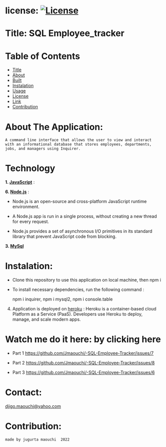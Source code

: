   # license: [![License](https://img.shields.io/apm/l/npm)](https://choosealicense.com/licenses/mit/)

    
  # Title: SQL Employee_tracker


  # Table of  Contents

  * [Title](#title)
  * [About](#about)
  * [Built](#Technology)
  * [Instalation](#header.instal)
  * [Usage](header.usage)
  * [License](#header.license)
  * [Link](#link)
  * [Contribution](#header.contribution)



  # About The Application:
    A command line interface that allows the user to view and interact with an informational database that stores employees, departments, jobs, and managers using Inquirer.
    

  # Technology

  **1. [JavaScript](https;//javascript.com/)** :



  **6. [Node.js](https://nodejs.org/en/)** : 

  * Node.js is an open-source and cross-platform JavaScript runtime environment.

  * A Node.js app is run in a single process, without creating a new thread for every request.

  * Node.js provides a set of asynchronous I/O primitives in its standard library that prevent JavaScript code from blocking.


  **3. [MySql](https://mysql.com/)**

    
  # Instalation:

  * Clone this repository to use this application on local machine, then npm i 


  * To install necessary dependencies, run the following command :

      npm i inquirer, npm i mysql2, npm i console.table
  

  4. Application is deployed on [heroku](https://dashboard.heroku.com/apps/damp-castle-33448/) : Heroku is a container-based cloud Platform as a Service (PaaS). Developers use Heroku to deploy, manage, and scale modern apps.



  # Watch me do it here: by clicking here   

  - Part 1 https://github.com/Jmaouchi/-SQL-Employee-Tracker/issues/7  
  
  - Part 2 https://github.com/Jmaouchi/-SQL-Employee-Tracker/issues/8

  - Part 3 https://github.com/Jmaouchi/-SQL-Employee-Tracker/issues/6


  # Contact:
   djigo.maouchi@yahoo.com


  # Contribution:
    made by jugurta maouchi  2022